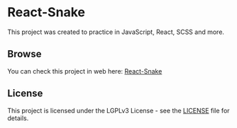 # React-Snake
This project was created to practice in JavaScript, React, SCSS and more.
## Browse
You can check this project in web here: [React-Snake](https://it-krivoshey.github.io/React-Sneak/)
## License
This project is licensed under the LGPLv3 License - see the [LICENSE](https://github.com/IT-Krivoshey/React-Sneak/blob/master/LICENSE) file for details.
